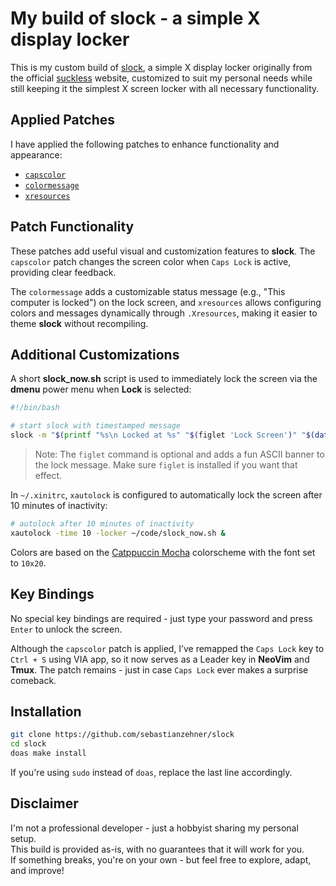 # My build of slock - a simple X display locker

This is my custom build of [slock](https://tools.suckless.org/slock/), a simple X display locker originally from the official [suckless](https://suckless.org/) website, customized to suit my personal needs while still keeping it the simplest X screen locker with all necessary functionality.

## Applied Patches

I have applied the following patches to enhance functionality and appearance:

- [`capscolor`](https://tools.suckless.org/slock/patches/capscolor/)
- [`colormessage`](https://tools.suckless.org/slock/patches/colormessage/)
- [`xresources`](https://tools.suckless.org/slock/patches/xresources/)

## Patch Functionality

These patches add useful visual and customization features to **slock**. The `capscolor` patch changes the screen color when `Caps Lock` is active, providing clear feedback.

The `colormessage` adds a customizable status message (e.g., "This computer is locked") on the lock screen, and `xresources` allows configuring colors and messages dynamically through `.Xresources`, making it easier to theme **slock** without recompiling.

## Additional Customizations

A short **slock_now.sh** script is used to immediately lock the screen via the **dmenu** power menu when **Lock** is selected:

```bash
#!/bin/bash

# start slock with timestamped message
slock -m "$(printf "%s\n Locked at %s" "$(figlet 'Lock Screen')" "$(date "+%a %d, %H:%M:%S")")"
```

> Note: The `figlet` command is optional and adds a fun ASCII banner to the lock message. Make sure `figlet` is installed if you want that effect.

In `~/.xinitrc`, `xautolock` is configured to automatically lock the screen after 10 minutes of inactivity:

```bash
# autolock after 10 minutes of inactivity
xautolock -time 10 -locker ~/code/slock_now.sh &
```

Colors are based on the [Catppuccin Mocha](https://github.com/catppuccin/catppuccin) colorscheme with the font set to `10x20`.

## Key Bindings

No special key bindings are required - just type your password and press `Enter` to unlock the screen.

Although the `capscolor` patch is applied, I’ve remapped the `Caps Lock` key to `Ctrl + S` using VIA app, so it now serves as a Leader key in **NeoVim** and **Tmux**. The patch remains - just in case `Caps Lock` ever makes a surprise comeback.

## Installation

```bash
git clone https://github.com/sebastianzehner/slock
cd slock
doas make install
```

If you're using `sudo` instead of `doas`, replace the last line accordingly.

## Disclaimer

I'm not a professional developer - just a hobbyist sharing my personal setup.  
This build is provided as-is, with no guarantees that it will work for you.  
If something breaks, you're on your own - but feel free to explore, adapt, and improve!
